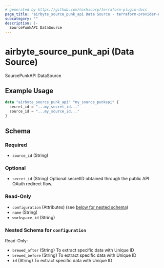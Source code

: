 ```yaml
---
# generated by https://github.com/hashicorp/terraform-plugin-docs
page_title: "airbyte_source_punk_api Data Source - terraform-provider-airbyte"
subcategory: ""
description: |-
  SourcePunkAPI DataSource
---
```


# airbyte_source_punk_api (Data Source)

SourcePunkAPI DataSource

## Example Usage

```terraform
data "airbyte_source_punk_api" "my_source_punkapi" {
  secret_id = "...my_secret_id..."
  source_id = "...my_source_id..."
}
```

<!-- schema generated by tfplugindocs -->
## Schema

### Required

- `source_id` (String)

### Optional

- `secret_id` (String) Optional secretID obtained through the public API OAuth redirect flow.

### Read-Only

- `configuration` (Attributes) (see [below for nested schema](#nestedatt--configuration))
- `name` (String)
- `workspace_id` (String)

<a id="nestedatt--configuration"></a>
### Nested Schema for `configuration`

Read-Only:

- `brewed_after` (String) To extract specific data with Unique ID
- `brewed_before` (String) To extract specific data with Unique ID
- `id` (String) To extract specific data with Unique ID


